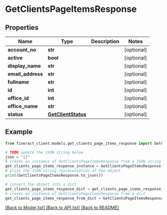 # GetClientsPageItemsResponse


## Properties

Name | Type | Description | Notes
------------ | ------------- | ------------- | -------------
**account_no** | **str** |  | [optional] 
**active** | **bool** |  | [optional] 
**display_name** | **str** |  | [optional] 
**email_address** | **str** |  | [optional] 
**fullname** | **str** |  | [optional] 
**id** | **int** |  | [optional] 
**office_id** | **int** |  | [optional] 
**office_name** | **str** |  | [optional] 
**status** | [**GetClientStatus**](GetClientStatus.md) |  | [optional] 

## Example

```python
from fineract_client.models.get_clients_page_items_response import GetClientsPageItemsResponse

# TODO update the JSON string below
json = "{}"
# create an instance of GetClientsPageItemsResponse from a JSON string
get_clients_page_items_response_instance = GetClientsPageItemsResponse.from_json(json)
# print the JSON string representation of the object
print(GetClientsPageItemsResponse.to_json())

# convert the object into a dict
get_clients_page_items_response_dict = get_clients_page_items_response_instance.to_dict()
# create an instance of GetClientsPageItemsResponse from a dict
get_clients_page_items_response_from_dict = GetClientsPageItemsResponse.from_dict(get_clients_page_items_response_dict)
```
[[Back to Model list]](../README.md#documentation-for-models) [[Back to API list]](../README.md#documentation-for-api-endpoints) [[Back to README]](../README.md)


